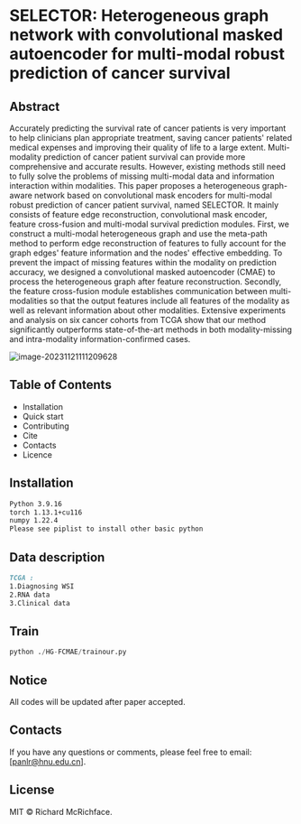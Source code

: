 # SELECTOR: Heterogeneous graph network with convolutional masked autoencoder for multi-modal robust prediction of cancer survival

## Abstract

Accurately predicting the survival rate of cancer patients is very important to help clinicians plan appropriate treatment, saving cancer patients' related medical expenses and improving their quality of life to a large extent. Multi-modality prediction of cancer patient survival can provide more comprehensive and accurate results. However, existing methods still need to fully solve the problems of missing multi-modal data and information interaction within modalities. This paper proposes a heterogeneous graph-aware network based on convolutional mask encoders for multi-modal robust prediction of cancer patient survival, named SELECTOR. It mainly consists of feature edge reconstruction, convolutional mask encoder, feature cross-fusion and multi-modal survival prediction modules. First, we construct a multi-modal heterogeneous graph and use the meta-path method to perform edge reconstruction of features to fully account for the graph edges' feature information and the nodes' effective embedding. To prevent the impact of missing features within the modality on prediction accuracy, we designed a convolutional masked autoencoder (CMAE) to process the heterogeneous graph after feature reconstruction. Secondly, the feature cross-fusion module establishes communication between multi-modalities so that the output features include all features of the modality as well as relevant information about other modalities. Extensive experiments and analysis on six cancer cohorts from TCGA show that our method significantly outperforms state-of-the-art methods in both modality-missing and intra-modality information-confirmed cases.

![image-20231121111209628](C:\Users\Administrator\AppData\Roaming\Typora\typora-user-images\image-20231121111209628.png)



## Table of Contents

- Installation
- Quick start
- Contributing
- Cite
- Contacts
- Licence

## Installation

```markdown
Python 3.9.16
torch 1.13.1+cu116
numpy 1.22.4
Please see piplist to install other basic python 
```

## Data description

```markdown
TCGA :
1.Diagnosing WSI
2.RNA data
3.Clinical data
```

## Train

```python
python ./HG-FCMAE/trainour.py
```

## Notice

All codes will be updated after paper accepted.

## Contacts

If you have any questions or comments, please feel free to email: [panlr@hnu.edu.cn].

## License

MIT © Richard McRichface.
